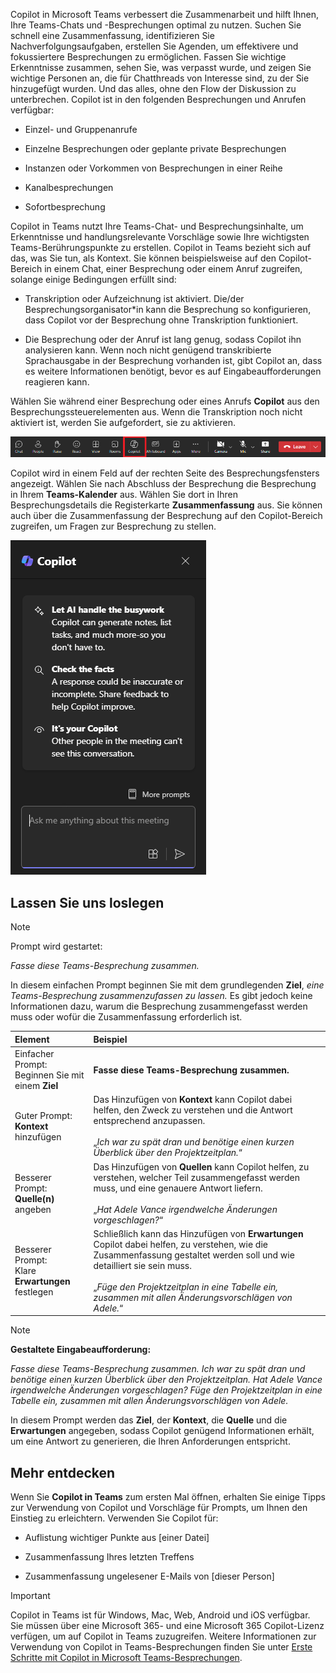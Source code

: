 
Copilot in Microsoft Teams verbessert die Zusammenarbeit und hilft Ihnen, Ihre Teams-Chats und -Besprechungen optimal zu nutzen. Suchen Sie schnell eine Zusammenfassung, identifizieren Sie Nachverfolgungsaufgaben, erstellen Sie Agenden, um effektivere und fokussiertere Besprechungen zu ermöglichen. Fassen Sie wichtige Erkenntnisse zusammen, sehen Sie, was verpasst wurde, und zeigen Sie wichtige Personen an, die für Chatthreads von Interesse sind, zu der Sie hinzugefügt wurden. Und das alles, ohne den Flow der Diskussion zu unterbrechen. Copilot ist in den folgenden Besprechungen und Anrufen verfügbar:

- Einzel- und Gruppenanrufe

- Einzelne Besprechungen oder geplante private Besprechungen

- Instanzen oder Vorkommen von Besprechungen in einer Reihe

- Kanalbesprechungen

- Sofortbesprechung

Copilot in Teams nutzt Ihre Teams-Chat- und Besprechungsinhalte, um Erkenntnisse und handlungsrelevante Vorschläge sowie Ihre wichtigsten Teams-Berührungspunkte zu erstellen. Copilot in Teams bezieht sich auf das, was Sie tun, als Kontext. Sie können beispielsweise auf den Copilot-Bereich in einem Chat, einer Besprechung oder einem Anruf zugreifen, solange einige Bedingungen erfüllt sind:

- Transkription oder Aufzeichnung ist aktiviert. Die/der Besprechungsorganisator*in kann die Besprechung so konfigurieren, dass Copilot vor der Besprechung ohne Transkription funktioniert.

- Die Besprechung oder der Anruf ist lang genug, sodass Copilot ihn analysieren kann. Wenn noch nicht genügend transkribierte Sprachausgabe in der Besprechung vorhanden ist, gibt Copilot an, dass es weitere Informationen benötigt, bevor es auf Eingabeaufforderungen reagieren kann.

Wählen Sie während einer Besprechung oder eines Anrufs **Copilot** aus den Besprechungssteuerelementen aus. Wenn die Transkription noch nicht aktiviert ist, werden Sie aufgefordert, sie zu aktivieren. 

![Screenshot des Copilot-Symbols in einer Teams-Besprechung.](../media/copilot-ribbon-teams.png)

Copilot wird in einem Feld auf der rechten Seite des Besprechungsfensters angezeigt. Wählen Sie nach Abschluss der Besprechung die Besprechung in Ihrem **Teams-Kalender** aus. Wählen Sie dort in Ihren Besprechungsdetails die Registerkarte **Zusammenfassung** aus. Sie können auch über die Zusammenfassung der Besprechung auf den Copilot-Bereich zugreifen, um Fragen zur Besprechung zu stellen.

![Screenshot des Copilot-Chat-Bereichs in Teams beim ersten Öffnen.](../media/copilot-pane-teams.png)

## Lassen Sie uns loslegen

> [!NOTE]
> Prompt wird gestartet:
>
> _Fasse diese Teams-Besprechung zusammen._

In diesem einfachen Prompt beginnen Sie mit dem grundlegenden **Ziel**, _eine Teams-Besprechung zusammenzufassen zu lassen._ Es gibt jedoch keine Informationen dazu, warum die Besprechung zusammengefasst werden muss oder wofür die Zusammenfassung erforderlich ist.

| Element | Beispiel |
| :------ | :------- |
| Einfacher Prompt: <br>Beginnen Sie mit einem **Ziel** | **Fasse diese Teams-Besprechung zusammen.** |
| Guter Prompt: <br>**Kontext** hinzufügen | Das Hinzufügen von **Kontext** kann Copilot dabei helfen, den Zweck zu verstehen und die Antwort entsprechend anzupassen.<br><br>„_Ich war zu spät dran und benötige einen kurzen Überblick über den Projektzeitplan._“ |
| Besserer Prompt: <br>**Quelle(n)** angeben | Das Hinzufügen von **Quellen** kann Copilot helfen, zu verstehen, welcher Teil zusammengefasst werden muss, und eine genauere Antwort liefern.<br><br>„_Hat Adele Vance irgendwelche Änderungen vorgeschlagen?_“ |
| Besserer Prompt: <br>Klare **Erwartungen** festlegen | Schließlich kann das Hinzufügen von **Erwartungen** Copilot dabei helfen, zu verstehen, wie die Zusammenfassung gestaltet werden soll und wie detailliert sie sein muss.<br><br>„_Füge den Projektzeitplan in eine Tabelle ein, zusammen mit allen Änderungsvorschlägen von Adele._“ |

> [!NOTE]
> **Gestaltete Eingabeaufforderung:**
>
> _Fasse diese Teams-Besprechung zusammen. Ich war zu spät dran und benötige einen kurzen Überblick über den Projektzeitplan. Hat Adele Vance irgendwelche Änderungen vorgeschlagen? Füge den Projektzeitplan in eine Tabelle ein, zusammen mit allen Änderungsvorschlägen von Adele._

In diesem Prompt werden das **Ziel**, der **Kontext**, die **Quelle** und die **Erwartungen** angegeben, sodass Copilot genügend Informationen erhält, um eine Antwort zu generieren, die Ihren Anforderungen entspricht.

## Mehr entdecken

Wenn Sie **Copilot in Teams** zum ersten Mal öffnen, erhalten Sie einige Tipps zur Verwendung von Copilot und Vorschläge für Prompts, um Ihnen den Einstieg zu erleichtern. Verwenden Sie Copilot für:

- Auflistung wichtiger Punkte aus [einer Datei]

- Zusammenfassung Ihres letzten Treffens

- Zusammenfassung ungelesener E-Mails von [dieser Person]

> [!IMPORTANT]
> Copilot in Teams ist für Windows, Mac, Web, Android und iOS verfügbar. Sie müssen über eine Microsoft 365- und eine Microsoft 365 Copilot-Lizenz verfügen, um auf Copilot in Teams zuzugreifen. Weitere Informationen zur Verwendung von Copilot in Teams-Besprechungen finden Sie unter [Erste Schritte mit Copilot in Microsoft Teams-Besprechungen](https://support.microsoft.com/office/get-started-with-copilot-in-microsoft-teams-meetings-0bf9dd3c-96f7-44e2-8bb8-790bedf066b1). 